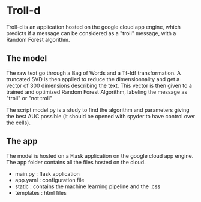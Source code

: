 # Troll-d

Troll-d is an application hosted on the google cloud app engine, which predicts if a message can be considered as a  "troll" message, with a Random Forest algorithm.

## The model

The raw text go through a Bag of Words and a Tf-Idf transformation. A truncated SVD is then applied to reduce the dimensionnality and get a vector of 300 dimensions describing the text. This vector is then given to a trained and optimized Random Forest Algorithm, labeling the message as "troll" or "not troll" 

The script model.py is a study to find the algorithm and parameters giving the best AUC possible (it should be opened with spyder to have control over the cells).

## The app

The model is hosted on a Flask application on the google cloud app engine. The app folder contains all the files hosted on the cloud.

* main.py : flask application
* app.yaml : configuration file
* static : contains the machine learning pipeline and the .css
* templates : html files

